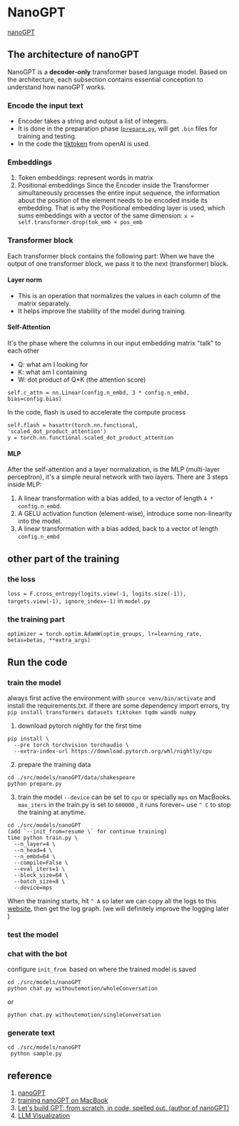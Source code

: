 # NanoGPT
[nanoGPT](https://github.com/karpathy/nanoGPT)
## The architecture of nanoGPT
NanoGPT is a **decoder-only** transformer based language model. Based on the architecture, each subsection contains essential conception to understand how nanoGPT works.
### Encode the input text
* Encoder takes a string and output a list of integers. 
* It is done in the preparation phase ([`prepare.py`](https://github.com/CallMeL/Project-ML/blob/master/data/prepare.py), will get `.bin` files for training and testing.
* In the code the [tiktoken](https://github.com/openai/tiktoken) from openAI is used.
### Embeddings
1. Token embeddings: represent words in matrix
2. Positional embeddings
   Since the Encoder inside the Transformer simultaneously processes the entire input sequence, the information about the position of the element needs to be encoded inside its embedding. That is why the Positional embedding layer is used, which sums embeddings with a vector of the same dimension: `x = self.transformer.drop(tok_emb + pos_emb`

### Transformer block
Each transformer block contains the following part: When we have the output of one transformer block, we pass it to the next (transformer) block.
#### Layer norm
* This is an operation that normalizes the values in each column of the matrix separately. 
* It helps improve the stability of the model during training.

#### Self-Attention
 It's the phase where the columns in our input embedding matrix "talk" to each other
  * Q: what am I looking for
  * K: what am I containing
  * W: dot product of Q*K (the attention score)

`self.c_attn = nn.Linear(config.n_embd, 3 * config.n_embd, bias=config.bias)     `

In the code, flash is used to accelerate the compute process
```
self.flash = hasattr(torch.nn.functional, 'scaled_dot_product_attention')
y = torch.nn.functional.scaled_dot_product_attention
```
#### MLP
After the self-attention and a layer normalization, is the MLP (multi-layer perceptron), it's a simple neural network with two layers.
There are 3 steps inside MLP:
1. A linear transformation with a bias added, to a vector of length `4 * config.n_embd`.
2. A GELU activation function (element-wise), introduce some non-linearity into the model.
3. A linear transformation with a bias added, back to a vector of length `config.n_embd`


## other part of the training
### the loss
`loss = F.cross_entropy(logits.view(-1, logits.size(-1)), targets.view(-1), ignore_index=-1)` in `model.py`

### the training part
`optimizer = torch.optim.AdamW(optim_groups, lr=learning_rate, betas=betas, **extra_args)`

## Run the code
### train the model
always first active the environment with `source venv/bin/activate` and install the requirements.txt. 
if there are some dependency import errors, try `pip install transformers datasets tiktoken tqdm wandb numpy`
1. download pytorch nightly for the first time
```
pip install \
  --pre torch torchvision torchaudio \
  --extra-index-url https://download.pytorch.org/whl/nightly/cpu
```

2. prepare the training data 
```
cd ./src/models/nanoGPT/data/shakespeare
python prepare.py
```

3. train the model
`--device` can be set to `cpu` or specially `mps` on MacBooks. 
`max_iters` in the train.py is set to `600000` , it runs forever~ use `^ C` to stop the training at anytime.
```
cd ./src/models/nanoGPT
(add `--init_from=resume \` for continue training)
time python train.py \
  --n_layer=4 \
  --n_head=4 \
  --n_embd=64 \
  --compile=False \
  --eval_iters=1 \
  --block_size=64 \
  --batch_size=8 \
  --device=mps
```
When the training starts, hit `^ A` so later we can copy all the logs to this [website](https://observablehq.com/@simonw/plot-loss-from-nanogpt), then get the log graph. (we will definitely improve the logging later )

### test the model
### chat with the bot
configure `init_from `based on where the trained model is saved
```
cd ./src/models/nanoGPT
python chat.py withoutemotion/wholeConversation
```
or
```
python chat.py withoutemotion/singleConversation
```
###  generate text
```
cd ./src/models/nanoGPT
 python sample.py
```
###

## reference
1. [nanoGPT](https://github.com/karpathy/nanoGPT)
2. [training nanoGPT on MacBook](https://til.simonwillison.net/llms/nanogpt-shakespeare-m2)
3. [Let's build GPT: from scratch, in code, spelled out. (author of nanoGPT)](https://youtu.be/kCc8FmEb1nY?si=XA_iMh2jns5vPHN5)
4. [LLM Visualization](https://bbycroft.net/llm)
